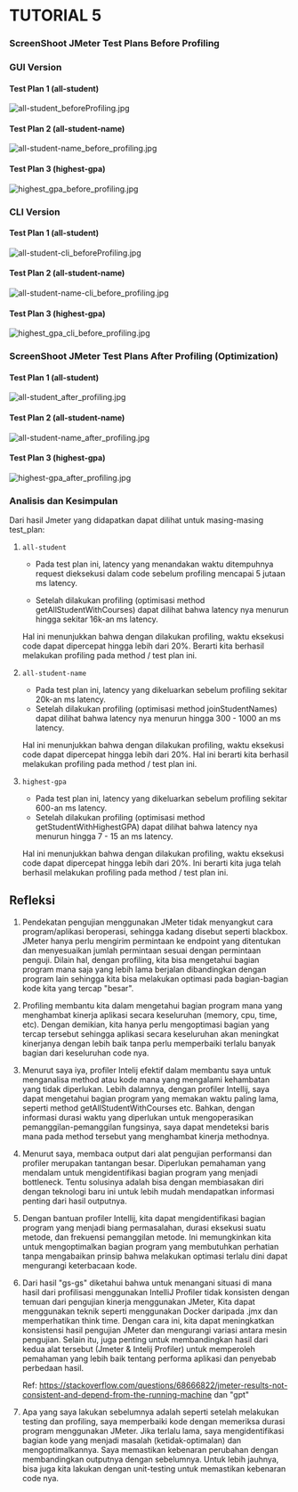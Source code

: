 # TUTORIAL 5
### ScreenShoot JMeter Test Plans Before Profiling
### GUI Version
#### Test Plan 1 (all-student)
![all-student_beforeProfiling.jpg](hasil_ss_tutor5%2FBefore_Profiling%2Fall-student_beforeProfiling.jpg)

#### Test Plan 2 (all-student-name)
![all-student-name_before_profiling.jpg](hasil_ss_tutor5%2FBefore_Profiling%2Fall-student-name_before_profiling.jpg)

#### Test Plan 3 (highest-gpa)
![highest_gpa_before_profiling.jpg](hasil_ss_tutor5%2FBefore_Profiling%2Fhighest_gpa_before_profiling.jpg)

### CLI Version
#### Test Plan 1 (all-student)
![all-student-cli_beforeProfiling.jpg](hasil_ss_tutor5%2FBefore_Profiling%2Fall-student-cli_beforeProfiling.jpg)

#### Test Plan 2 (all-student-name)
![all-student-name-cli_before_profiling.jpg](hasil_ss_tutor5%2FBefore_Profiling%2Fall-student-name-cli_before_profiling.jpg)

#### Test Plan 3 (highest-gpa)
![highest_gpa_cli_before_profiling.jpg](hasil_ss_tutor5%2FBefore_Profiling%2Fhighest_gpa_cli_before_profiling.jpg)

### ScreenShoot JMeter Test Plans After Profiling (Optimization)
#### Test Plan 1 (all-student)
![all-student_after_profiling.jpg](hasil_ss_tutor5%2FAfter_Profiling%2Fall-student_after_profiling.jpg)

#### Test Plan 2 (all-student-name)
![all-student-name_after_profiling.jpg](hasil_ss_tutor5%2FAfter_Profiling%2Fall-student-name_after_profiling.jpg)

#### Test Plan 3 (highest-gpa)
![highest-gpa_after_profiling.jpg](hasil_ss_tutor5%2FAfter_Profiling%2Fhighest-gpa_after_profiling.jpg)

### Analisis dan Kesimpulan
Dari hasil Jmeter yang didapatkan dapat dilihat untuk masing-masing test_plan:
1. `all-student`

    - Pada test plan ini, latency yang menandakan waktu ditempuhnya request dieksekusi dalam code sebelum profiling mencapai
      5 jutaan ms latency.

    - Setelah dilakukan profiling (optimisasi method getAllStudentWithCourses) dapat dilihat bahwa latency nya menurun hingga
      sekitar 16k-an ms latency.

   Hal ini menunjukkan bahwa dengan dilakukan profiling, waktu eksekusi code dapat dipercepat hingga lebih dari 20%. Berarti kita berhasil melakukan profiling pada method / test plan ini.


2. `all-student-name`

    - Pada test plan ini, latency yang dikeluarkan sebelum profiling sekitar 20k-an ms latency.
    - Setelah dilakukan profiling (optimisasi method joinStudentNames) dapat dilihat bahwa latency nya menurun hingga 300 - 1000 an ms latency.

   Hal ini menunjukkan bahwa dengan dilakukan profiling, waktu eksekusi code dapat dipercepat hingga lebih dari 20%. Hal ini berarti kita berhasil melakukan profiling pada method / test plan ini.


3. `highest-gpa`

    - Pada test plan ini, latency yang dikeluarkan sebelum profiling sekitar 600-an ms latency.
    - Setelah dilakukan profiling (optimisasi method getStudentWithHighestGPA) dapat dilihat bahwa latency nya menurun hingga 7 - 15 an ms latency.

   Hal ini menunjukkan bahwa dengan dilakukan profiling, waktu eksekusi code dapat dipercepat hingga lebih dari 20%.
   Ini berarti kita juga telah berhasil melakukan profiling pada method / test plan ini.

## Refleksi
1. Pendekatan pengujian menggunakan JMeter tidak menyangkut cara program/aplikasi beroperasi, sehingga kadang disebut seperti blackbox.
   JMeter hanya perlu mengirim permintaan ke endpoint yang ditentukan dan menyesuaikan jumlah permintaan sesuai dengan permintaan penguji. Dilain hal, dengan profiling, kita bisa mengetahui bagian program mana saja yang lebih lama berjalan dibandingkan dengan program lain
   sehingga kita bisa melakukan optimasi pada bagian-bagian kode kita yang tercap "besar".


2. Profiling membantu kita dalam mengetahui bagian program mana yang menghambat kinerja aplikasi secara keseluruhan (memory, cpu, time, etc).
   Dengan demikian, kita hanya perlu mengoptimasi bagian yang tercap tersebut sehingga aplikasi secara keseluruhan akan meningkat kinerjanya dengan lebih baik tanpa perlu memperbaiki terlalu banyak bagian dari keseluruhan code nya.


3. Menurut saya iya, profiler Intelij efektif dalam membantu saya untuk menganalisa method atau kode mana
   yang mengalami kehambatan yang tidak diperlukan. Lebih dalamnya, dengan profiler Intellij, saya dapat
   mengetahui bagian program yang memakan waktu paling lama, seperti method getAllStudentWithCourses etc.
   Bahkan, dengan informasi durasi waktu yang diperlukan untuk mengoperasikan pemanggilan-pemanggilan fungsinya, saya dapat mendeteksi baris mana pada method tersebut yang menghambat kinerja methodnya.


4. Menurut saya, membaca output dari alat pengujian performansi dan profiler merupakan tantangan besar. Diperlukan pemahaman yang mendalam untuk mengidentifikasi bagian program yang menjadi bottleneck.
   Tentu solusinya adalah bisa dengan membiasakan diri dengan teknologi baru ini untuk lebih mudah mendapatkan informasi penting dari hasil outputnya.


5. Dengan bantuan profiler Intellij, kita dapat mengidentifikasi bagian program yang menjadi biang permasalahan,
   durasi eksekusi suatu metode, dan frekuensi pemanggilan metode. Ini memungkinkan kita untuk mengoptimalkan bagian program yang membutuhkan perhatian tanpa mengabaikan prinsip bahwa melakukan optimasi terlalu dini dapat mengurangi keterbacaan kode.


6. Dari hasil "gs-gs" diketahui bahwa untuk menangani situasi di mana hasil dari profilisasi menggunakan IntelliJ Profiler tidak konsisten dengan temuan dari pengujian kinerja menggunakan JMeter, Kita dapat menggunakan teknik seperti menggunakan Docker daripada .jmx dan memperhatikan think time.
   Dengan cara ini, kita dapat meningkatkan konsistensi hasil pengujian JMeter dan mengurangi variasi antara mesin pengujian. Selain itu, juga penting untuk membandingkan hasil dari kedua alat tersebut (Jmeter & Intelij Profiler) untuk memperoleh pemahaman yang lebih baik tentang performa aplikasi dan penyebab perbedaan hasil.

   Ref: https://stackoverflow.com/questions/68666822/jmeter-results-not-consistent-and-depend-from-the-running-machine dan "gpt"


7. Apa yang saya lakukan sebelumnya adalah seperti setelah melakukan testing dan profiling, saya memperbaiki kode dengan memeriksa durasi program menggunakan JMeter.
   Jika terlalu lama, saya mengidentifikasi bagian kode yang menjadi masalah (ketidak-optimalan) dan mengoptimalkannya.
   Saya memastikan kebenaran perubahan dengan membandingkan outputnya dengan sebelumnya. Untuk lebih jauhnya, bisa juga kita lakukan dengan unit-testing untuk memastikan kebenaran code nya.